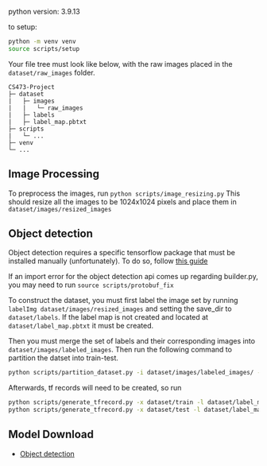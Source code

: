 python version: 3.9.13

to setup:

```sh
python -m venv venv
source scripts/setup
```
Your file tree must look like below, with the raw images placed in the `dataset/raw_images` folder.

```
CS473-Project
├─ dataset
|   ├─ images
|   |   └─ raw_images
|   ├─ labels
|   ├─ label_map.pbtxt
├─ scripts
|   └─ ...
├─ venv
└─ ...
```


## Image Processing
To preprocess the images, run `python scripts/image_resizing.py`
This should resize all the images to be 1024x1024 pixels and place them in `dataset/images/resized_images`

## Object detection
Object detection requires a specific tensorflow package that must be installed manually (unfortunately). To do so, follow [this guide](https://tensorflow-object-detection-api-tutorial.readthedocs.io/en/latest/install.html#tensorflow-object-detection-api-installation)

If an import error for the object detection api comes up regarding builder.py, you may need to run `source scripts/protobuf_fix`

To construct the dataset, you must first label the image set by running `labelImg dataset/images/resized_images` and setting the save_dir to `dataset/labels`. If the label map is not created and located at `dataset/label_map.pbtxt` it must be created.

Then you must merge the set of labels and their corresponding images into `dataset/images/labeled_images`.
Then run the following command to partition the datset into train-test.

```sh
python scripts/partition_dataset.py -i dataset/images/labeled_images/ -o dataset -r .3 -x
```

Afterwards, tf records will need to be created, so run

```sh
python scripts/generate_tfrecord.py -x dataset/train -l dataset/label_map.pbtxt -o dataset/train.record
python scripts/generate_tfrecord.py -x dataset/test -l dataset/label_map.pbtxt -o dataset/test.record
```

## Model Download
- [Object detection](http://download.tensorflow.org/models/object_detection/tf2/20200711/ssd_resnet152_v1_fpn_1024x1024_coco17_tpu-8.tar.gz)
